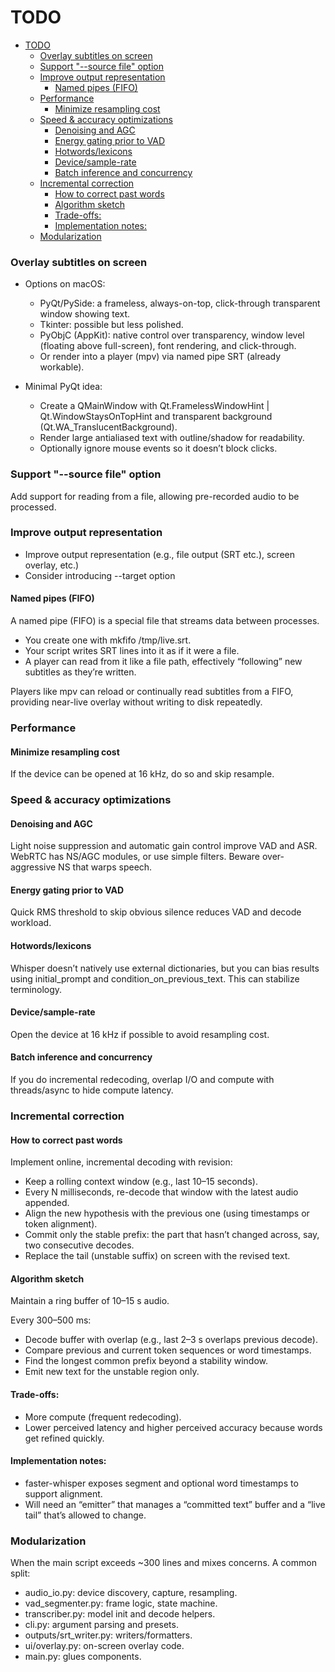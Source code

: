 # TODO

<!-- TOC -->
* [TODO](#todo)
    * [Overlay subtitles on screen](#overlay-subtitles-on-screen)
    * [Support "--source file" option](#support---source-file-option)
    * [Improve output representation](#improve-output-representation)
      * [Named pipes (FIFO)](#named-pipes-fifo)
    * [Performance](#performance)
      * [Minimize resampling cost](#minimize-resampling-cost)
    * [Speed & accuracy optimizations](#speed--accuracy-optimizations)
      * [Denoising and AGC](#denoising-and-agc)
      * [Energy gating prior to VAD](#energy-gating-prior-to-vad)
      * [Hotwords/lexicons](#hotwordslexicons)
      * [Device/sample-rate](#devicesample-rate)
      * [Batch inference and concurrency](#batch-inference-and-concurrency)
    * [Incremental correction](#incremental-correction)
      * [How to correct past words](#how-to-correct-past-words)
      * [Algorithm sketch](#algorithm-sketch)
      * [Trade-offs:](#trade-offs)
      * [Implementation notes:](#implementation-notes)
    * [Modularization](#modularization)
<!-- TOC -->

### Overlay subtitles on screen

- Options on macOS:
    - PyQt/PySide: a frameless, always-on-top, click-through transparent window showing text.
    - Tkinter: possible but less polished.
    - PyObjC (AppKit): native control over transparency, window level (floating above full-screen),
      font rendering, and click-through.
    - Or render into a player (mpv) via named pipe SRT (already workable).

- Minimal PyQt idea:
    - Create a QMainWindow with Qt.FramelessWindowHint | Qt.WindowStaysOnTopHint and transparent
      background (Qt.WA_TranslucentBackground).
    - Render large antialiased text with outline/shadow for readability.
    - Optionally ignore mouse events so it doesn’t block clicks.

### Support "--source file" option

Add support for reading from a file, allowing pre-recorded audio to be processed.

### Improve output representation

- Improve output representation (e.g., file output (SRT etc.), screen overlay, etc.)
- Consider introducing --target option

#### Named pipes (FIFO)

A named pipe (FIFO) is a special file that streams data
between processes.

- You create one with mkfifo /tmp/live.srt.
- Your script writes SRT lines into it as if it were a file.
- A player can read from it like a file path, effectively “following” new subtitles as they’re
  written.

Players like mpv can reload or continually read subtitles from a FIFO, providing near-live overlay
without writing to disk repeatedly.

### Performance

#### Minimize resampling cost

If the device can be opened at 16 kHz, do so and skip resample.

### Speed & accuracy optimizations

#### Denoising and AGC

Light noise suppression and automatic gain control improve VAD and ASR. WebRTC has NS/AGC modules,
or use simple filters. Beware over-aggressive NS that warps speech.

#### Energy gating prior to VAD

Quick RMS threshold to skip obvious silence reduces VAD and decode workload.

#### Hotwords/lexicons

Whisper doesn’t natively use external dictionaries, but you can bias results using initial_prompt
and condition_on_previous_text. This can stabilize terminology.

#### Device/sample-rate

Open the device at 16 kHz if possible to avoid resampling cost.

#### Batch inference and concurrency

If you do incremental redecoding, overlap I/O and compute with threads/async to hide compute
latency.

### Incremental correction

#### How to correct past words

Implement online, incremental decoding with revision:

- Keep a rolling context window (e.g., last 10–15 seconds).
- Every N milliseconds, re-decode that window with the latest audio appended.
- Align the new hypothesis with the previous one (using timestamps or token alignment).
- Commit only the stable prefix: the part that hasn’t changed across, say, two consecutive decodes.
- Replace the tail (unstable suffix) on screen with the revised text.

#### Algorithm sketch

Maintain a ring buffer of 10–15 s audio.

Every 300–500 ms:

- Decode buffer with overlap (e.g., last 2–3 s overlaps previous decode).
- Compare previous and current token sequences or word timestamps.
- Find the longest common prefix beyond a stability window.
- Emit new text for the unstable region only.

#### Trade-offs:

- More compute (frequent redecoding).
- Lower perceived latency and higher perceived accuracy because words get refined quickly.

#### Implementation notes:

- faster-whisper exposes segment and optional word timestamps to support alignment.
- Will need an “emitter” that manages a “committed text” buffer and a “live tail” that’s allowed to
  change.

### Modularization

When the main script exceeds ~300 lines and mixes concerns. A common split:

- audio_io.py: device discovery, capture, resampling.
- vad_segmenter.py: frame logic, state machine.
- transcriber.py: model init and decode helpers.
- cli.py: argument parsing and presets.
- outputs/srt_writer.py: writers/formatters.
- ui/overlay.py: on-screen overlay code.
- main.py: glues components.
